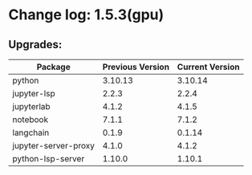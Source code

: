 # Change log: 1.5.3(gpu)

## Upgrades: 

Package | Previous Version | Current Version
---|---|---
python|3.10.13|3.10.14
jupyter-lsp|2.2.3|2.2.4
jupyterlab|4.1.2|4.1.5
notebook|7.1.1|7.1.2
langchain|0.1.9|0.1.14
jupyter-server-proxy|4.1.0|4.1.2
python-lsp-server|1.10.0|1.10.1
